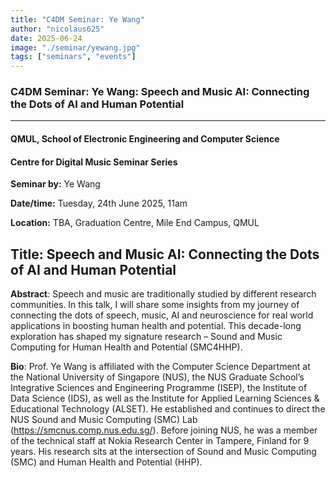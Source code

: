 ```yaml
---
title: "C4DM Seminar: Ye Wang"
author: "nicolaus625"
date: 2025-06-24
image: "./seminar/yewang.jpg"
tags: ["seminars", "events"]
---
```


### C4DM Seminar: Ye Wang: Speech and Music AI: Connecting the Dots of AI and Human Potential
-----------------

#### QMUL, School of Electronic Engineering and Computer Science

#### Centre for Digital Music Seminar Series

**Seminar by:** Ye Wang

**Date/time:**  Tuesday, 24th June 2025, 11am

**Location:** TBA, Graduation Centre, Mile End Campus, QMUL


<b>Title</b>: Speech and Music AI: Connecting the Dots of AI and Human Potential
-----------------

<b>Abstract</b>: Speech and music are traditionally studied by different research communities. In this talk, I will share some insights from my journey of connecting the dots of speech, music, AI and neuroscience for real world applications in boosting human health and potential. This decade-long exploration has shaped my signature research – Sound and Music Computing for Human Health and Potential (SMC4HHP).

<b>Bio</b>: Prof. Ye Wang is affiliated with the Computer Science Department at the National University of Singapore (NUS), the NUS Graduate School’s Integrative Sciences and Engineering Programme (ISEP), the Institute of Data Science (IDS), as well as the Institute for Applied Learning Sciences & Educational Technology (ALSET). He established and continues to direct the NUS Sound and Music Computing (SMC) Lab (https://smcnus.comp.nus.edu.sg/). Before joining NUS, he was a member of the technical staff at Nokia Research Center in Tampere, Finland for 9 years. His research sits at the intersection of Sound and Music Computing (SMC) and Human Health and Potential (HHP).
